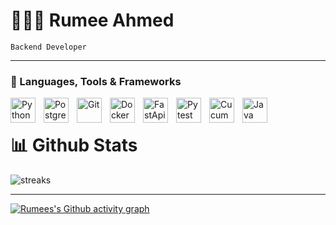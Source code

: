 # 👨🏽‍💻 Rumee Ahmed

`Backend Developer`

---

### 🧰 Languages, Tools & Frameworks

<img align="left" alt="Python" width="40px" style="padding-right:10px;" src="https://cdn.jsdelivr.net/gh/devicons/devicon/icons/python/python-original.svg"/>
<img align="left" alt="Postgres" width="40px" style="padding-right:10px;" src="https://cdn.jsdelivr.net/gh/devicons/devicon/icons/postgresql/postgresql-original.svg" />
<img align="left" alt="Git" width="40px" style="padding-right:10px;" src="https://cdn.jsdelivr.net/gh/devicons/devicon/icons/git/git-original.svg" />
<img align="left" alt="Docker" width="40px" style="padding-right:10px;" src="https://cdn.jsdelivr.net/gh/devicons/devicon/icons/docker/docker-original.svg" />
<img align="left" alt="FastApi" width="40px" style="padding-right:10px;" src="https://cdn.jsdelivr.net/gh/devicons/devicon/icons/fastapi/fastapi-original.svg"" />
<img align="left" alt="Pytest" width="40px" style="padding-right:10px;" src="https://cdn.jsdelivr.net/gh/devicons/devicon/icons/pytest/pytest-original.svg" />
<img align="left" alt="Cucumber" width="40px" style="padding-right:10px;" src="https://cdn.jsdelivr.net/gh/devicons/devicon/icons/cucumber/cucumber-plain.svg" />
<img align="left" alt="Java" width="40px" style="padding-right:10px;" src="https://cdn.jsdelivr.net/gh/devicons/devicon/icons/github/github-original.svg" />
<br />

# 📊 Github Stats

<p align="center">
    <a href="https://git.io/streak-stats" title="Go to Source">
      <img align="left" src="https://streak-stats.demolab.com?user=rumeeahmed&theme=blood&date_format=j%20M%5B%20Y%5D" alt="streaks" />
    </a>
</p>
<br />

---


[![Rumees's Github activity graph](https://activity-graph.herokuapp.com/graph?username=rumeeahmed&&bg_color=FFFF&color=FF5F5F&line=FF5F5F&point=367391&hide_border=true)](https://github.com/ashutosh00710/github-readme-activity-graph)
